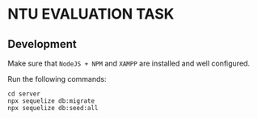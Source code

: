 # NTU EVALUATION TASK

## Development

Make sure that `NodeJS + NPM` and `XAMPP` are installed and well configured.

Run the following commands:

```
cd server
npx sequelize db:migrate
npx sequelize db:seed:all
```



